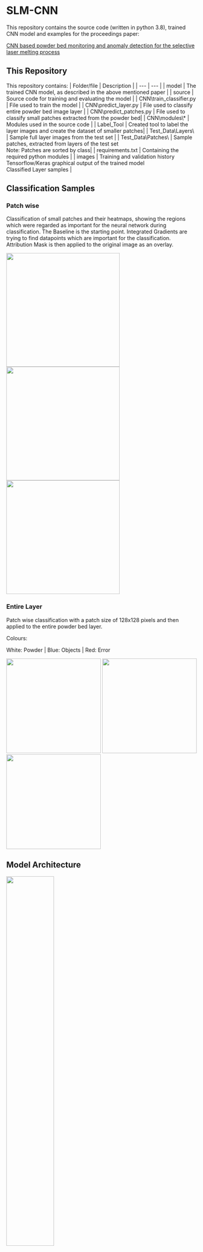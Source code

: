 # **SLM-CNN**

This repository contains the source code (written in python 3.8), trained CNN model and examples for the proceedings paper:

[CNN based powder bed monitoring and anomaly detection for the selective laser melting process](https://www.dgao-proceedings.de/download/122/122_p10.pdf)


## This Repository

This repository contains:
| Folder/file | Description |
| --- | --- |
| model | The trained CNN model, as described in the above mentioned paper |
| source | Source code for training and evaluating the model |
| CNN\train_classifier.py | File used to train the model |
| CNN\predict_layer.py | File used to classify entire powder bed image layer |
| CNN\predict_patches.py | File used to classify small patches extracted from the powder bed|
| CNN\modules\\* | Modules used in the source code |
| Label_Tool | Created tool to label the layer images and create the dataset of smaller patches|
| Test_Data\Layers\ | Sample full layer images from the test set |
| Test_Data\Patches\ | Sample patches, extracted from layers of the test set<br>Note: Patches are sorted by class|
| requirements.txt | Containing the required python modules |
| images | Training and validation history<br>Tensorflow/Keras graphical output of the trained model<br>Classified Layer samples |


## Classification Samples

### Patch wise
Classification of small patches and their heatmaps, showing the regions which were regarded as important for the neural network during classification.
The Baseline is the starting point. Integrated Gradients are trying to find datapoints which are important for the classification. Attribution Mask is then applied to the original image as an overlay.

<p float="left">
  <img src="/images/ClassifiedPatch1.png" width="300" />
  <img src="/images/ClassifiedPatch2.png" width="300" /> 
  <img src="/images/ClassifiedPatch3.png" width="300" /> 
</p>


### Entire Layer
Patch wise classification with a patch size of 128x128 pixels and then applied to the entire powder bed layer.

Colours:

White: Powder | Blue: Objects | Red: Error

<p float="left">
  <img src="/images/ClassifiedLayer1.png" width="250" />
  <img src="/images/ClassifiedLayer2.png" width="250" /> 
  <img src="/images/ClassifiedLayer3.png" width="250" /> 
</p>

## Model Architecture
<img src="./images/model_summary.png" width=50% height=50%> 

## Training and Validation History:

<p float="left">
  <img src="/images/model_accuracy.png" width="250" />
  <img src="/images/model_loss.png" width="250" /> 
</p>

## Results
The model architecture, as seen in the previous section, was trained five times. Classification results were obtained by averaging the classification results of the test set.

| Class | Precision | Recall | F1-Score |
| --- | --- | --- | --- |
| Powder | 0.8418±0.0279 | 0.9804±0.0071 | 0.9057±0.0190 |
| Object | 0.9039±0.0150 | 0.7540±0.0291 | 0.8216±0.0127 |
| Error | 0.8343±0.0150 | 0.8607±0.0213 | 0.8471±0.0113 |
| Accuracy | | | 0.8574±0.0080 |
| Macro Average Accuracy | 0.8600±0.0070 | 0.8650±0.0076 | 0.8581±0.0084 |
| Weighted Average Accuracy | 0.8618±0.0064 | 0.8574±0.0080 | 0.8552±0.0082 |

## **Citation**

Please consider citing this paper if you deem it helpful in your research:

```
Coming soon
```

## Installation

If you want to run the model on the provided samples, please install the requirements.txt first:
```
pip install -r requirements.txt
```
After the installation, you can run the trained model by starting the python files.


## **Contact**

aydin-slmcnn [at] protonmail.com
